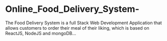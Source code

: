 # Online_Food_Delivery_System-
The Food Delivery System is a full Stack Web Development Application that allows customers to order their meal of their liking, which is based on ReactJS, NodeJS and mongoDB... 
